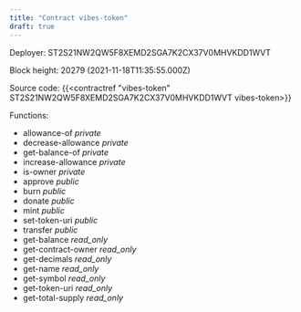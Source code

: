 ```yaml
---
title: "Contract vibes-token"
draft: true
---
```

Deployer: ST2S21NW2QW5F8XEMD2SGA7K2CX37V0MHVKDD1WVT


 



Block height: 20279 (2021-11-18T11:35:55.000Z)

Source code: {{<contractref "vibes-token" ST2S21NW2QW5F8XEMD2SGA7K2CX37V0MHVKDD1WVT vibes-token>}}

Functions:

* allowance-of _private_
* decrease-allowance _private_
* get-balance-of _private_
* increase-allowance _private_
* is-owner _private_
* approve _public_
* burn _public_
* donate _public_
* mint _public_
* set-token-uri _public_
* transfer _public_
* get-balance _read_only_
* get-contract-owner _read_only_
* get-decimals _read_only_
* get-name _read_only_
* get-symbol _read_only_
* get-token-uri _read_only_
* get-total-supply _read_only_
